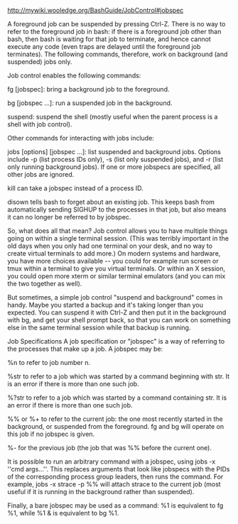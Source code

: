 http://mywiki.wooledge.org/BashGuide/JobControl#jobspec

A foreground job can be suspended by pressing Ctrl-Z. There is no way to refer to the foreground job in bash: if there is a foreground job other than bash, then bash is waiting for that job to terminate, and hence cannot execute any code (even traps are delayed until the foreground job terminates). The following commands, therefore, work on background (and suspended) jobs only.

Job control enables the following commands:

fg [jobspec]: bring a background job to the foreground.

bg [jobspec ...]: run a suspended job in the background.

suspend: suspend the shell (mostly useful when the parent process is a shell with job control).

Other commands for interacting with jobs include:

jobs [options] [jobspec ...]: list suspended and background jobs. Options include -p (list process IDs only), -s (list only suspended jobs), and -r (list only running background jobs). If one or more jobspecs are specified, all other jobs are ignored.

kill can take a jobspec instead of a process ID.

disown tells bash to forget about an existing job. This keeps bash from automatically sending SIGHUP to the processes in that job, but also means it can no longer be referred to by jobspec.

So, what does all that mean? Job control allows you to have multiple things going on within a single terminal session. (This was terribly important in the old days when you only had one terminal on your desk, and no way to create virtual terminals to add more.) On modern systems and hardware, you have more choices available -- you could for example run screen or tmux within a terminal to give you virtual terminals. Or within an X session, you could open more xterm or similar terminal emulators (and you can mix the two together as well).

But sometimes, a simple job control "suspend and background" comes in handy. Maybe you started a backup and it's taking longer than you expected. You can suspend it with Ctrl-Z and then put it in the background with bg, and get your shell prompt back, so that you can work on something else in the same terminal session while that backup is running.


Job Specifications
A job specification or "jobspec" is a way of referring to the processes that make up a job. A jobspec may be:

%n to refer to job number n.

%str to refer to a job which was started by a command beginning with str. It is an error if there is more than one such job.

%?str to refer to a job which was started by a command containing str. It is an error if there is more than one such job.

%% or %+ to refer to the current job: the one most recently started in the background, or suspended from the foreground. fg and bg will operate on this job if no jobspec is given.

%- for the previous job (the job that was %% before the current one).

It is possible to run an arbitrary command with a jobspec, using jobs -x ''cmd args...''. This replaces arguments that look like jobspecs with the PIDs of the corresponding process group leaders, then runs the command. For example, jobs -x strace -p %% will attach strace to the current job (most useful if it is running in the background rather than suspended).

Finally, a bare jobspec may be used as a command: %1 is equivalent to fg %1, while %1 & is equivalent to bg %1.

